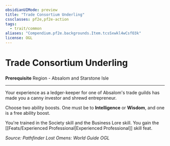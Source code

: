 ```yaml
---
obsidianUIMode: preview
title: "Trade Consortium Underling"
cssclasses: pf2e,pf2e-action
tags:
  - trait/common
aliases: "Compendium.pf2e.backgrounds.Item.tcsSxwkl4wCsfO3k"
license: OGL
---
```

# Trade Consortium Underling

### 






**Prerequisite** Region - Absalom and Starstone Isle

* * *

Your experience as a ledger-keeper for one of Absalom's trade guilds has made you a canny investor and shrewd entrepreneur.

Choose two ability boosts. One must be to **Intelligence** or **Wisdom**, and one is a free ability boost.

You're trained in the Society skill and the Business Lore skill. You gain the [[Feats/Experienced Professional|Experienced Professional]] skill feat.

*Source: Pathfinder Lost Omens: World Guide*
*OGL*